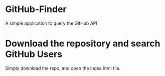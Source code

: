 # GitHub-Finder
A simple application to query the GitHub API

# Download the repository and search GitHub Users
Simply download the repo, and open the index.html file.
